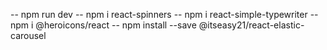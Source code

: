 -- npm run dev
-- npm i react-spinners
-- npm i react-simple-typewriter
-- npm i @heroicons/react
-- npm install --save @itseasy21/react-elastic-carousel
